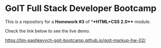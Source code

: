 # GoIT Full Stack Developer Bootcamp

This is a repository for a **Homework #3** of \***\*HTML+CSS 2.0\*\*** module.

Check the link below to see the live demo.

https://tim-pashkevych-goit-bootcamp.github.io/goit-markup-hw-02/
